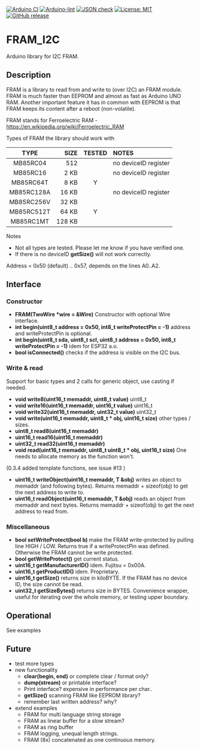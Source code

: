 
[![Arduino CI](https://github.com/RobTillaart/FRAM_I2C/workflows/Arduino%20CI/badge.svg)](https://github.com/marketplace/actions/arduino_ci)
[![Arduino-lint](https://github.com/RobTillaart/FRAM_I2C/actions/workflows/arduino-lint.yml/badge.svg)](https://github.com/RobTillaart/FRAM_I2C/actions/workflows/arduino-lint.yml)
[![JSON check](https://github.com/RobTillaart/FRAM_I2C/actions/workflows/jsoncheck.yml/badge.svg)](https://github.com/RobTillaart/FRAM_I2C/actions/workflows/jsoncheck.yml)
[![License: MIT](https://img.shields.io/badge/license-MIT-green.svg)](https://github.com/RobTillaart/FRAM_I2C/blob/master/LICENSE)
[![GitHub release](https://img.shields.io/github/release/RobTillaart/FRAM_I2C.svg?maxAge=3600)](https://github.com/RobTillaart/FRAM_I2C/releases)


# FRAM_I2C

Arduino library for I2C FRAM.


## Description

FRAM is a library to read from and write to (over I2C) an FRAM module.
FRAM is much faster than EEPROM and almost as fast as Arduino UNO RAM.
Another important feature it has in common with EEPROM is that FRAM keeps
its content after a reboot (non-volatile).

FRAM stands for Ferroelectric RAM - https://en.wikipedia.org/wiki/Ferroelectric_RAM

Types of FRAM the library should work with

|  TYPE      | SIZE   | TESTED | NOTES                |
|:----------:|-------:|:------:|:---------------------|
| MB85RC04   |   512  |        | no deviceID register |
| MB85RC16   |   2 KB |        | no deviceID register |
| MB85RC64T  |   8 KB |    Y   |
| MB85RC128A |  16 KB |        | no deviceID register |
| MB85RC256V |  32 KB |        |
| MB85RC512T |  64 KB |    Y   |
| MB85RC1MT  | 128 KB |        |

Notes
- Not all types are tested. Please let me know if you have verified one.
- If there is no deviceID **getSize()** will not work correctly.

Address = 0x50 (default) .. 0x57, depends on the lines A0..A2.


## Interface


### Constructor

- **FRAM(TwoWire \*wire = &Wire)** Constructor with optional Wire interface.
- **int begin(uint8_t address = 0x50, int8_t writeProtectPin = -1)** address and writeProtectPin is optional.
- **int begin(uint8_t sda, uint8_t scl, uint8_t address = 0x50, int8_t writeProtectPin = -1)** idem for ESP32 a.o.
- **bool isConnected()** checks if the address is visible on the I2C bus.


### Write & read

Support for basic types and 2 calls for generic object, use casting if needed.

- **void write8(uint16_t memaddr, uint8_t value)** uint8_t
- **void write16(uint16_t memaddr, uint16_t value)** uint16_t
- **void write32(uint16_t memaddr, uint32_t value)** uint32_t
- **void write(uint16_t memaddr, uint8_t \* obj, uint16_t size)** other types / sizes.
- **uint8_t read8(uint16_t memaddr)**
- **uint16_t read16(uint16_t memaddr)**
- **uint32_t read32(uint16_t memaddr)**
- **void read(uint16_t memaddr, uint8_t uint8_t \* obj, uint16_t size)**
One needs to allocate memory as the function won't.

(0.3.4 added template functions, see issue #13 )
- **uint16_t writeObject(uint16_t memaddr, T &obj)** writes an object to memaddr (and following bytes). Returns memaddr + sizeof(obj) to get the next address to write to.
- **uint16_t readObject(uint16_t memaddr, T &obj)** reads an object from memaddr and next bytes. Returns memaddr + sizeof(obj) to get the next address to read from.


### Miscellaneous

- **bool setWriteProtect(bool b)** make the FRAM write-protected by pulling line HIGH / LOW.
Returns true if a writeProtectPin was defined.
Otherwise the FRAM  cannot be write protected.
- **bool getWriteProtect()** get current status.
- **uint16_t getManufacturerID()** idem. Fujitsu = 0x00A.
- **uint16_t getProductID()** idem. Proprietary.
- **uint16_t getSize()** returns size in kiloBYTE.
If the FRAM has no device ID, the size cannot be read.
- **uint32_t getSizeBytes()** returns size in BYTES.
Convenience wrapper, useful for iterating over the whole memory,
or testing upper boundary.


## Operational

 See examples


## Future

- test more types
- new functionality
  - **clear(begin, end)** or complete clear / format only?
  - **dump(stream)** or printable interface?
  - Print interface? expensive in performance per char..
  - **getSize()** scanning FRAM like EEPROM library?
  - remember last written address? why?
- extend examples
  - FRAM for multi language string storage
  - FRAM as linear buffer for a slow stream?
  - FRAM as ring buffer
  - FRAM logging, unequal length strings.
  - FRAM (8x) concatenated as one continuous memory.


